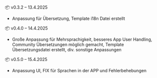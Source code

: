 📦 v0.3.2 – 13.4.2025

- Anpassung für Übersetzung, Template i18n Datei erstellt 

📦 v0.4.0 – 14.4.2025

- Große Anpassung für Mehrsprachigkeit, besseres App User Handling, Community Übersetzungen möglich gemacht, Template Übersetzungsdatei erstellt, div. sonstige Anpassungen

📦 v0.5.0 – 15.4.2025

- Anpassung UI, FIX für Sprachen in der APP und Fehlerbehebungen

